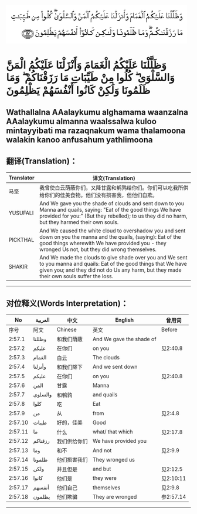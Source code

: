 ![002:057](images/002_057.gif)

#  وَظَلَّلْنَا عَلَيْكُمُ الْغَمَامَ وَأَنْزَلْنَا عَلَيْكُمُ الْمَنَّ وَالسَّلْوَىٰ ۖ كُلُوا مِنْ طَيِّبَاتِ مَا رَزَقْنَاكُمْ ۖ وَمَا ظَلَمُونَا وَلَٰكِنْ كَانُوا أَنْفُسَهُمْ يَظْلِمُونَ 

## Wathallalna AAalaykumu alghamama waanzalna AAalaykumu almanna waalssalwa kuloo mintayyibati ma razaqnakum wama thalamoona walakin kanoo anfusahum yathlimoona

## 翻译(Translation)：

| Translator | 译文(Translation)                                            |
| ---------- | ------------------------------------------------------------ |
| 马坚       | 我曾使白云荫蔽你们，又降甘露和鹌鹑给你们。你们可以吃我所供给你们的佳美食物。他们没有损害我，但他们自欺。 |
| YUSUFALI   | And We gave you the shade of clouds and sent down to you Manna and quails, saying: "Eat of the good things We have provided for you:" (But they rebelled); to us they did no harm, but they harmed their own souls. |
| PICKTHAL   | And We caused the white cloud to overshadow you and sent down on you the manna and the quails, (saying): Eat of the good things wherewith We have provided you - they wronged Us not, but they did wrong themselves. |
| SHAKIR     | And We made the clouds to give shade over you and We sent to you manna and quails: Eat of the good things that We have given you; and they did not do Us any harm, but they made their own souls suffer the loss. |

---

## 对位释义(Words Interpretation)：

| No      | العربية | 中文         | English                  | 曾用词    |
| ------- | ------- | ------------ | ------------------------ | --------- |
| 序号    | 阿文    | Chinese      | 英文                     | Before    |
| 2:57.1  | وظللنا  | 和我们荫蔽   | And We gave the shade of |           |
| 2:57.2  | عليكم   | 在你们       | on you                   | 见2:40.8  |
| 2:57.3  | الغمام  | 白云         | The clouds               |           |
| 2:57.4  | وأنزلنا | 和我们降下   | And we sent down         |           |
| 2:57.5  | عليكم   | 在你们       | on you                   | 见2:40.8  |
| 2:57.6  | المن    | 甘露         | Manna                    |           |
| 2:57.7  | والسلوى | 和鹌鹑       | and quails               |           |
| 2:57.8  | كلوا    | 吃           | Eat                      |           |
| 2:57.9  | من      | 从           | from                     | 见2:4.8   |
| 2:57.10 | طيبات   | 好的，佳美   | Good                     |           |
| 2:57.11 | ما      | 什么         | what/ that which         | 见2:17.8  |
| 2:57.12 | رزقناكم | 我们供给你们 | We have provided you     |           |
| 2:57.13 | وما     | 和不         | And not                  | 见2:9.9   |
| 2:57.14 | ظلمونا  | 他们损害我们 | They wronged us          |           |
| 2:57.15 | ولكن    | 并且但是     | and but                  | 见2:12.5  |
| 2:57.16 | كانوا   | 他们是       | they were                | 见2:10:11 |
| 2:57.17 | أنفسهم  | 他们自己     | themselves               | 见2:9.8   |
| 2:57.18 | يظلمون  | 他们欺骗     | They are wronged         | 参2:57.14 |

---
